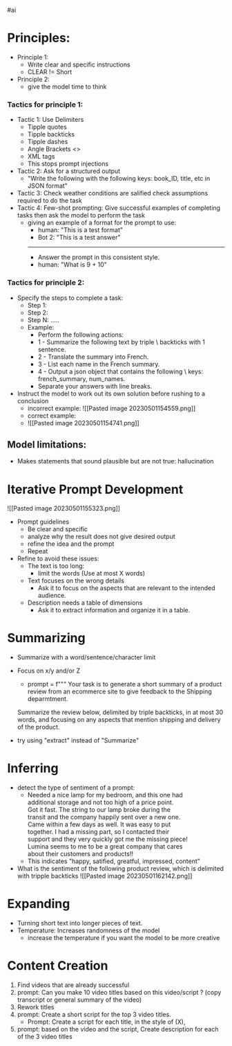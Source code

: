 #ai 
# Principles:
- Principle 1:
	- Write clear and specific instructions
	- CLEAR != Short
- Principle 2:
	- give the model time to think
### Tactics for principle 1:
- Tactic 1: Use Delimiters
	- Tipple quotes
	- Tipple backticks
	- Tipple dashes
	- Angle Brackets <>
	- XML tags
	- This stops prompt injections
- Tactic 2: Ask for a structured output
	- "Write the following with the following keys: book_ID, title, etc in JSON format"
- Tactic 3: Check weather conditions are salified check assumptions required to do the task
- Tactic 4: Few-shot prompting: Give successful examples of completing tasks then ask the model to perform the task
	- giving an example of a format for the prompt to use:
		- human: "This is a test format"
		- Bot 2: "This is a test answer"
		-------
		- Answer the prompt in this consistent style.
		- human: "What is 9 + 10"



### Tactics for principle 2:

- Specify the steps to complete a task:
	- Step 1:
	- Step 2:
	- Step N: .....
	- Example:
		- Perform the following actions:
		- 1 - Summarize the following text by triple \ backticks with 1 sentence.
		- 2 - Translate the summary into French.
		- 3 - List each name in the French summary.
		- 4 - Output a json object that contains the following \ keys: french_summary, num_names.
		- Separate your answers with line breaks.
- Instruct the model to work out its own solution before rushing to a conclusion
	- incorrect example: ![[Pasted image 20230501154559.png]]
	- correct example:
	- ![[Pasted image 20230501154741.png]]

## Model limitations:
- Makes statements that sound plausible but are not true: hallucination


# Iterative Prompt Development
![[Pasted image 20230501155323.png]]
- Prompt guidelines
	- Be clear and specific
	- analyze why the result does not give desired output
	- refine the idea and the prompt
	- Repeat
- Refine to avoid these issues:
	- The text is too long:
		- limit the words (Use at most X words)
	- Text focuses on the wrong details
		- Ask it to focus on the aspects that are relevant to the intended audience.
	- Description needs a table of dimensions
		- Ask it to extract information and organize it in a table.

# Summarizing
- Summarize with a word/sentence/character limit
- Focus on x/y and/or Z
	- prompt = f"""
	Your task is to generate a short summary of a product 
	review from an ecommerce site to give feedback to the 
	Shipping deparmtment. 
	
	Summarize the review below, delimited by triple 
	backticks, in at most 30 words, and focusing on any aspects 
	that mention shipping and delivery of the product. 

- try using "extract" instead of "Summarize"

# Inferring
- detect the type of sentiment of a prompt:
	- Needed a nice lamp for my bedroom, and this one had \
		additional storage and not too high of a price point. \
		Got it fast.  The string to our lamp broke during the \
		transit and the company happily sent over a new one. \
		Came within a few days as well. It was easy to put \
		together.  I had a missing part, so I contacted their \
		support and they very quickly got me the missing piece! \
		Lumina seems to me to be a great company that cares \
		about their customers and products!!
	- This indicates "happy, satified, greatful, impressed, content"
- What is the sentiment of the following product review, which is delimited with tripple backticks
 ![[Pasted image 20230501162142.png]]



# Expanding
- Turning short text into longer pieces of text. 
- Temperature: Increases randomness of the model
	- increase the temperature if you want the model to be more creative



# Content Creation
1. Find videos that are already successful
2. prompt: Can you make 10 video titles based on this video/script ? (copy transcript or general summary of the video)
3. Rework titles
4. prompt: Create a short script for the top 3 video titles.
	- Prompt: Create a script for each title, in the style of (X),  
5. prompt: based on the video and the script, Create description for each of the 3 video titles